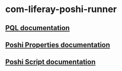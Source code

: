 # com-liferay-poshi-runner

## [PQL documentation](pql.markdown)

## [Poshi Properties documentation](poshi-properties.markdown)

## [Poshi Script documentation](poshi-script.markdown)